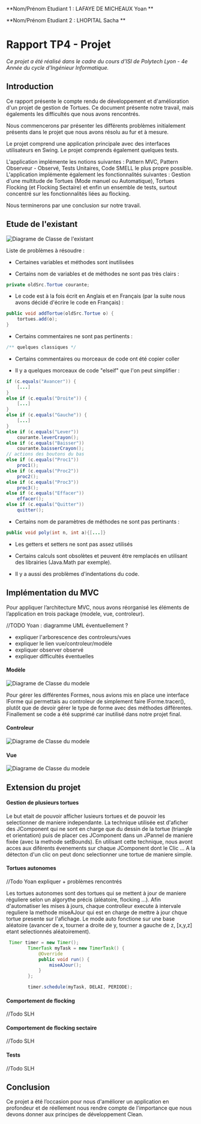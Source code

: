 **Nom/Prénom Etudiant 1 : LAFAYE DE MICHEAUX Yoan **

**Nom/Prénom Etudiant 2 : LHOPITAL Sacha **

# Rapport TP4 - Projet

*Ce projet a été réalisé dans le cadre du cours d’ISI de Polytech Lyon - 4e Année du cycle d’Ingénieur Informatique.*

## Introduction

Ce rapport présente le compte rendu de développement et d'amélioration d'un projet de gestion de Tortues. Ce document présente notre travail, mais égalements les difficultés que nous avons rencontrés.
 
Nous commencerons par présenter les différents problèmes initialement présents dans le projet que nous avons résolu au fur et à mesure. 

Le projet comprend une application principale avec des interfaces utilisateurs en Swing. Le projet comprends également quelques tests. 

L'application implémente les notions suivantes : Pattern MVC, Pattern Observeur - Observé, Tests Unitaires, Code SMELL le plus propre possible. 
L'application implémente également les fonctionnalités suivantes : Gestion d'une multitude de Tortues (Mode manuel ou Automatique), Tortues Flocking (et Flocking Sectaire) et enfin un ensemble de tests, surtout concentré sur les fonctionnalités liées au flocking. 

Nous terminerons par une conclusion sur notre travail.


## Etude de l'existant

![Diagrame de Classe de l'existant](images/rapport/DiagrammeNonRefactorise.PNG)

Liste de problèmes à résoudre :

- Certaines variables et méthodes sont inutilisées

- Certains nom de variables et de méthodes ne sont pas très clairs :
```java
private oldSrc.Tortue courante;
```

- Le code est à la fois écrit en Anglais et en Français (par la suite nous avons décidé d'écrire le code en Français) :
```java
public void addTortue(oldSrc.Tortue o) {
    tortues.add(o);
}
```

- Certains commentaires ne sont pas pertinents :
```java
/** quelques classiques */
```

- Certains commentaires ou morceaux de code ont été copier coller

- Il y a quelques morceaux de code  "elseif" que l'on peut simplifier :
```java
if (c.equals("Avancer")) {
    [...]
}
else if (c.equals("Droite")) {
    [...]
}
else if (c.equals("Gauche")) {
    [...]
}
else if (c.equals("Lever"))
    courante.leverCrayon();
else if (c.equals("Baisser"))
    courante.baisserCrayon();
// actions des boutons du bas
else if (c.equals("Proc1"))
    proc1();
else if (c.equals("Proc2"))
    proc2();
else if (c.equals("Proc3"))
    proc3();
else if (c.equals("Effacer"))
    effacer();
else if (c.equals("Quitter"))
    quitter();
```

- Certains nom de paramètres de méthodes ne sont pas pertinants :
```java
public void poly(int n, int a){[...]}
```

- Les getters et setters ne sont pas assez utilisés

- Certains calculs sont obsolètes et peuvent être remplacés en utilisant des librairies (Java.Math par exemple).

- Il y a aussi des problèmes d'indentations du code.

## Implémentation du MVC

Pour appliquer l’architecture MVC, nous avons réorganisé les éléments de l’application en trois package (modele, vue, controleur). 

//TODO Yoan : diagramme UML éventuellement ? 
+ expliquer l'arborescence des controleurs/vues
+ expliquer le lien vue/controleur/modèle
+ expliquer observer observé 
+ expliquer difficultés éventuelles

#### Modèle

![Diagrame de Classe du modele](images/rapport/diagramModele.PNG)

Pour gérer les différentes Formes, nous avions mis en place une interface IForme qui permettais au controleur de simplement faire IForme.tracer(), plutôt que de devoir gérer le type de forme avec des méthodes différentes. Finallement se code a été supprimé car inutilisé dans notre projet final.

#### Controleur

![Diagrame de Classe du modele](images/rapport/diagramControler.PNG)

#### Vue

![Diagrame de Classe du modele](images/rapport/diagramVue.PNG)

## Extension du projet

#### Gestion de plusieurs tortues

Le but etait de pouvoir afficher lusieurs tortues et de pouvoir les selectionner de maniere independante.
La technique utilisée est d'aficher des JComponent qui ne sont en charge que du dessin de la tortue (triangle et orientation) puis 
de placer ces JComponent dans un JPannel de maniere fixée (avec la methode setBounds). En utilisant cette technique, nous avont acces aux diférents évenements sur chaque JComponent dont le Clic ... A la détecton d'un clic on peut donc selectionner une tortue de maniere simple.

#### Tortues autonomes

//Todo Yoan expliquer + problèmes rencontrés

Les tortues autonomes sont des tortues qui se mettent à jour de maniere réguliere selon un algorythe précis (aléatoire, flocking ...). Afin d'automatiser les mises à jours, chaque controlleur execute à intervale reguliere la methode miseAJour qui est en charge de mettre à jour chque tortue presente sur l'afichage. Le mode auto fonctione sur une base aléatoire (avancer de x, tourner a droite de y, tourner a gauche de z, [x,y,z] etant selectionnés aléatoirement).

````java
 Timer timer = new Timer();
        TimerTask myTask = new TimerTask() {
            @Override
            public void run() {
                miseAJour();
            }
        };

        timer.schedule(myTask, DELAI, PERIODE);
````


#### Comportement de flocking

//Todo SLH

#### Comportement de flocking sectaire

//Todo SLH

#### Tests

//Todo SLH

## Conclusion

Ce projet a été l’occasion pour nous d'améliorer un application en profondeur et de réellement nous rendre compte de l'importance que nous devons donner aux principes de développement Clean.

 